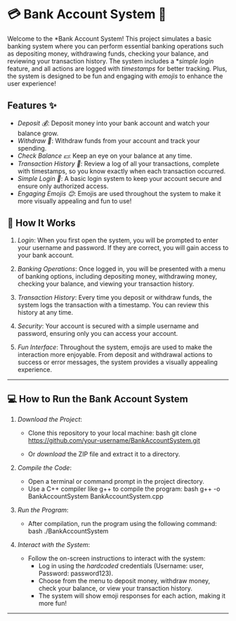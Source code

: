 # 💳 Bank Account System 🏦

Welcome to the *Bank Account System! This project simulates a basic banking system where you can perform essential banking operations such as depositing money, withdrawing funds, checking your balance, and reviewing your transaction history. The system includes a **simple login* feature, and all actions are logged with *timestamps* for better tracking. Plus, the system is designed to be fun and engaging with *emojis* to enhance the user experience!

## Features ✨

- *Deposit 💰*: Deposit money into your bank account and watch your balance grow.
- *Withdraw 💸*: Withdraw funds from your account and track your spending.
- *Check Balance 💵*: Keep an eye on your balance at any time.
- *Transaction History 📝*: Review a log of all your transactions, complete with timestamps, so you know exactly when each transaction occurred.
- *Simple Login 🔑*: A basic login system to keep your account secure and ensure only authorized access.
- *Engaging Emojis 😊*: Emojis are used throughout the system to make it more visually appealing and fun to use!

## 🚀 How It Works

1. *Login*: When you first open the system, you will be prompted to enter your username and password. If they are correct, you will gain access to your bank account.

2. *Banking Operations*: Once logged in, you will be presented with a menu of banking options, including depositing money, withdrawing money, checking your balance, and viewing your transaction history.

3. *Transaction History*: Every time you deposit or withdraw funds, the system logs the transaction with a timestamp. You can review this history at any time.

4. *Security*: Your account is secured with a simple username and password, ensuring only you can access your account.

5. *Fun Interface*: Throughout the system, emojis are used to make the interaction more enjoyable. From deposit and withdrawal actions to success or error messages, the system provides a visually appealing experience.

---

## 💻 How to Run the Bank Account System

1. *Download the Project*:
   - Clone this repository to your local machine:
     bash
     git clone https://github.com/your-username/BankAccountSystem.git
     
   - Or *download* the ZIP file and extract it to a directory.

2. *Compile the Code*:
   - Open a terminal or command prompt in the project directory.
   - Use a C++ compiler like g++ to compile the program:
     bash
     g++ -o BankAccountSystem BankAccountSystem.cpp
     

3. *Run the Program*:
   - After compilation, run the program using the following command:
     bash
     ./BankAccountSystem
     

4. *Interact with the System*:
   - Follow the on-screen instructions to interact with the system:
     - Log in using the *hardcoded* credentials (Username: user, Password: password123).
     - Choose from the menu to deposit money, withdraw money, check your balance, or view your transaction history.
     - The system will show emoji responses for each action, making it more fun!

---

